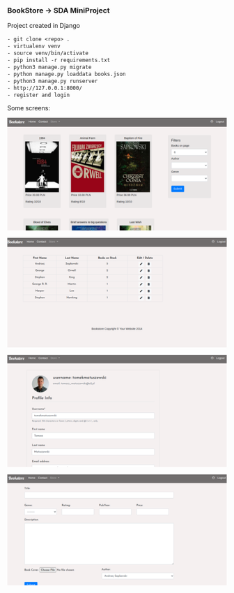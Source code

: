 ### BookStore -> SDA MiniProject

Project created in Django

    - git clone <repo> .
    - virtualenv venv
    - source venv/bin/activate
    - pip install -r requirements.txt
    - python3 manage.py migrate
    - python manage.py loaddata books.json
    - python3 manage.py runserver
    - http://127.0.0.1:8000/
    - register and login

Some screens:

 
![Screen1](readme_media/screen1.png)


![Screen1](readme_media/screen2.png)


![Screen1](readme_media/screen3.png)


![Screen1](readme_media/screen4.png)